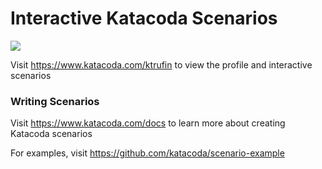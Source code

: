 # Interactive Katacoda Scenarios

[![](http://shields.katacoda.com/katacoda/ktrufin/count.svg)](https://www.katacoda.com/ktrufin "Get your profile on Katacoda.com")

Visit https://www.katacoda.com/ktrufin to view the profile and interactive scenarios

### Writing Scenarios
Visit https://www.katacoda.com/docs to learn more about creating Katacoda scenarios

For examples, visit https://github.com/katacoda/scenario-example
